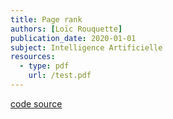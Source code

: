 ```yaml
---
title: Page rank
authors: [Loïc Rouquette]
publication_date: 2020-01-01
subject: Intelligence Artificielle
resources:
  - type: pdf
    url: /test.pdf
---
```


[code source](https://www.github.com/rloic/pagerank)
